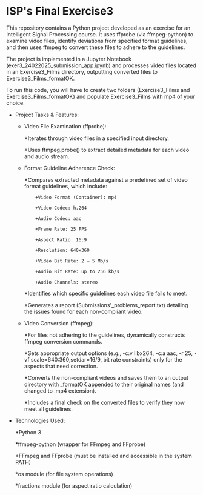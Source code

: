 # ISP's Final Exercise3

This repository contains a Python project developed as an exercise for an Intelligent Signal Processing course. It uses ffprobe (via ffmpeg-python) 
to examine video files, identify deviations from specified format guidelines, and then uses ffmpeg to convert these files to adhere to the guidelines.

The project is implemented in a Jupyter Notebook (exer3_24022025_submission_app.ipynb) and processes video files located in an Exercise3_Films directory, 
outputting converted files to Exercise3_Films_formatOK.

To run this code, you will have to create two folders (Exercise3_Films and Exercise3_Films_formatOK) and populate Exercise3_Films with mp4 of your choice.

- Project Tasks & Features:

  - Video File Examination (ffprobe):

    *Iterates through video files in a specified input directory.
    
    *Uses ffmpeg.probe() to extract detailed metadata for each video and audio stream.

  - Format Guideline Adherence Check:

    *Compares extracted metadata against a predefined set of video format guidelines, which include:

            +Video Format (Container): mp4

            +Video Codec: h.264

            +Audio Codec: aac

            +Frame Rate: 25 FPS

            +Aspect Ratio: 16:9

            +Resolution: 640x360

            +Video Bit Rate: 2 – 5 Mb/s

            +Audio Bit Rate: up to 256 kb/s

            +Audio Channels: stereo

    *Identifies which specific guidelines each video file fails to meet.

    *Generates a report (Submissions'_problems_report.txt) detailing the issues found for each non-compliant video.

  - Video Conversion (ffmpeg):

    *For files not adhering to the guidelines, dynamically constructs ffmpeg conversion commands.

    *Sets appropriate output options (e.g., -c:v libx264, -c:a aac, -r 25, -vf scale=640:360,setdar=16/9, bit rate constraints) only for the aspects that need correction.

    *Converts the non-compliant videos and saves them to an output directory with _formatOK appended to their original names (and changed to .mp4 extension).

    *Includes a final check on the converted files to verify they now meet all guidelines.

- Technologies Used:

    *Python 3

    *ffmpeg-python (wrapper for FFmpeg and FFprobe)

    *FFmpeg and FFprobe (must be installed and accessible in the system PATH)

    *os module (for file system operations)

    *fractions module (for aspect ratio calculation)

